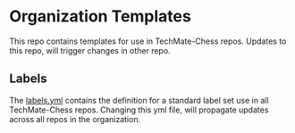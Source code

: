# Organization Templates

This repo contains templates for use in TechMate-Chess repos. Updates to this repo, will trigger changes in other repo.

## Labels
The [labels.yml](./labels.yml) contains the definition for a standard label set use in all TechMate-Chess repos. Changing this yml file, will propagate updates across all repos in the organization.
